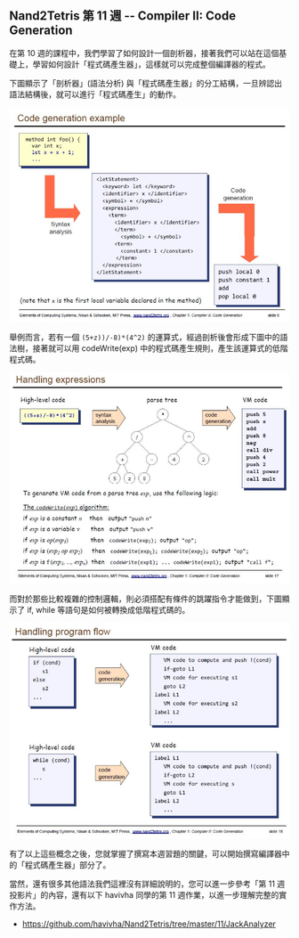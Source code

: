 ## Nand2Tetris 第 11 週 -- Compiler II: Code Generation

在第 10 週的課程中，我們學習了如何設計一個剖析器，接著我們可以站在這個基礎上，學習如何設計「程式碼產生器」，這樣就可以完成整個編譯器的程式。

下圖顯示了「剖析器」(語法分析) 與「程式碼產生器」的分工結構，一旦辨認出語法結構後，就可以進行「程式碼產生」的動作。

![本圖來自 http://nand2tetris.org/course.php 第 11 週投影片](code_gen_example1.jpg)

舉例而言，若有一個 `(5+z))/-8)*(4^2)` 的運算式，經過剖析後會形成下圖中的語法樹，接著就可以用 codeWrite(exp) 中的程式碼產生規則，產生該運算式的低階程式碼。

![本圖來自 http://nand2tetris.org/course.php 第 11 週投影片](exp_code_gen_example.jpg)

而對於那些比較複雜的控制邏輯，則必須搭配有條件的跳躍指令才能做到，下圖顯示了 if, while 等語句是如何被轉換成低階程式碼的。

![本圖來自 http://nand2tetris.org/course.php 第 11 週投影片](if_while_code_gen.jpg)

有了以上這些概念之後，您就掌握了撰寫本週習題的關鍵，可以開始撰寫編譯器中的「程式碼產生器」部分了。

當然，還有很多其他語法我們這裡沒有詳細說明的，您可以進一步參考「第 11 週投影片」的內容，還有以下 havivha 同學的第 11 週作業，以進一步理解完整的實作方法。

* <https://github.com/havivha/Nand2Tetris/tree/master/11/JackAnalyzer> 


